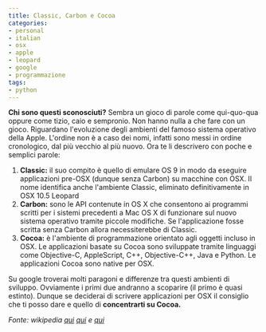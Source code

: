 ```yaml
---
title: Classic, Carbon e Cocoa
categories:
- personal
- italian
- osx
- apple
- leopard
- google
- programmazione
tags:
- python
---
```

**Chi sono questi sconosciuti?** Sembra un gioco di parole come qui-quo-qua oppure come tizio, caio e sempronio. Non hanno nulla a che fare con un gioco. Riguardano l'evoluzione degli ambienti del famoso sistema operativo della Apple. L'ordine non è a caso dei nomi, infatti sono messi in ordine cronologico, dal più vecchio al più nuovo. Ora te li descrivero con poche e semplici parole:

  1. **Classic:** il suo compito è quello di emulare OS 9 in modo da eseguire applicazioni pre-OSX (dunque senza Carbon) su macchine con OSX. Il nome identifica anche l'ambiente Classic, eliminato definitivamente in OSX 10.5 Leopard
  2. **Carbon:** sono le API contenute in OS X che consentono ai programmi scritti per i sistemi precedenti a Mac OS X di funzionare sul nuovo sistema operativo tramite piccole modifiche. Se l'applicazione fosse scritta senza Carbon allora necessiterebbe di Classic.
  3. **Cocoa:** è l'ambiente di programmazione orientato agli oggetti incluso in OSX. Le applicazioni basate su Cocoa sono sviluppate tramite linguaggi come Objective-C, AppleScript, C++, Objective-C++, Java e Python. Le applicazioni Cocoa sono native per OSX.
  
Su google troverai molti paragoni e differenze tra questi ambienti di
sviluppo. Ovviamente i primi due andranno a scoparire (il primo è quasi
estinto). Dunque se deciderai di scrivere applicazioni per OSX il consiglio
che ti posso dare e quello di **concentrarti su Cocoa.**

_Fonte: wikipedia [qui](http://it.wikipedia.org/wiki/Cocoa)
[qui](http://it.wikipedia.org/wiki/Classic_(Mac_OS_X)) e
[qui](http://it.wikipedia.org/wiki/Carbon_(API))_

